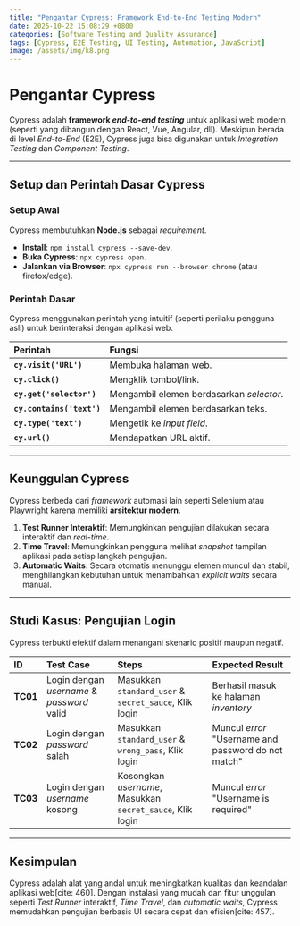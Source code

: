 ```yaml
---
title: "Pengantar Cypress: Framework End-to-End Testing Modern"
date: 2025-10-22 15:08:29 +0800
categories: [Software Testing and Quality Assurance]
tags: [Cypress, E2E Testing, UI Testing, Automation, JavaScript]
image: /assets/img/k8.png
---
```


# Pengantar Cypress

Cypress adalah **framework *end-to-end testing*** untuk aplikasi web modern (seperti yang dibangun dengan React, Vue, Angular, dll). Meskipun berada di level *End-to-End* (E2E), Cypress juga bisa digunakan untuk *Integration Testing* dan *Component Testing*.

---

## Setup dan Perintah Dasar Cypress

### Setup Awal
Cypress membutuhkan **Node.js** sebagai *requirement*.
* **Install**: `npm install cypress --save-dev`.
* **Buka Cypress**: `npx cypress open`.
* **Jalankan via Browser**: `npx cypress run --browser chrome` (atau firefox/edge).

### Perintah Dasar
Cypress menggunakan perintah yang intuitif (seperti perilaku pengguna asli) untuk berinteraksi dengan aplikasi web.

| Perintah | Fungsi |
| :--- | :--- |
| **`cy.visit('URL')`** | Membuka halaman web. |
| **`cy.click()`** | Mengklik tombol/link. |
| **`cy.get('selector')`** | Mengambil elemen berdasarkan *selector*. |
| **`cy.contains('text')`** | Mengambil elemen berdasarkan teks. |
| **`cy.type('text')`** | Mengetik ke *input field*. |
| **`cy.url()`** | Mendapatkan URL aktif. |

---

## Keunggulan Cypress

Cypress berbeda dari *framework* automasi lain seperti Selenium atau Playwright karena memiliki **arsitektur modern**.

1.  **Test Runner Interaktif**: Memungkinkan pengujian dilakukan secara interaktif dan *real-time*.
2.  **Time Travel**: Memungkinkan pengguna melihat *snapshot* tampilan aplikasi pada setiap langkah pengujian.
3.  **Automatic Waits**: Secara otomatis menunggu elemen muncul dan stabil, menghilangkan kebutuhan untuk menambahkan *explicit waits* secara manual.

---

## Studi Kasus: Pengujian Login

Cypress terbukti efektif dalam menangani skenario positif maupun negatif.

| ID | Test Case | Steps | Expected Result |
| :--- | :--- | :--- | :--- |
| **TC01** | Login dengan *username* & *password* valid | Masukkan `standard_user` & `secret_sauce`, Klik login | Berhasil masuk ke halaman *inventory* |
| **TC02** | Login dengan *password* salah | Masukkan `standard_user` & `wrong_pass`, Klik login | Muncul *error* "Username and password do not match"  |
| **TC03** | Login dengan *username* kosong | Kosongkan *username*, Masukkan `secret_sauce`, Klik login | Muncul *error* "Username is required"  |

---

## Kesimpulan

Cypress adalah alat yang andal untuk meningkatkan kualitas dan keandalan aplikasi web[cite: 460]. Dengan instalasi yang mudah dan fitur unggulan seperti *Test Runner* interaktif, *Time Travel*, dan *automatic waits*, Cypress memudahkan pengujian berbasis UI secara cepat dan efisien[cite: 457].
